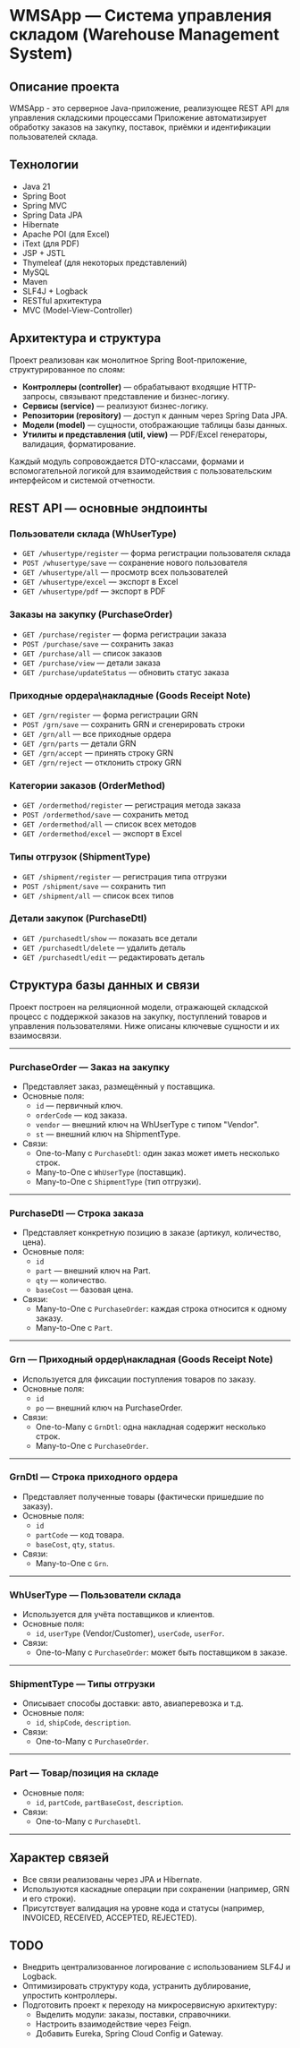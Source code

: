 # WMSApp — Система управления складом (Warehouse Management System)

## Описание проекта

WMSApp - это серверное Java-приложение, 
реализующее REST API для управления складскими процессами 
Приложение автоматизирует обработку заказов на закупку, поставок, 
приёмки и идентификации пользователей склада.

## Технологии

- Java 21
- Spring Boot
- Spring MVC
- Spring Data JPA
- Hibernate
- Apache POI (для Excel)
- iText (для PDF)
- JSP + JSTL
- Thymeleaf (для некоторых представлений)
- MySQL
- Maven
- SLF4J + Logback
- RESTful архитектура
- MVC (Model-View-Controller)

## Архитектура и структура

Проект реализован как монолитное Spring Boot-приложение, структурированное по слоям:
- **Контроллеры (controller)** — обрабатывают входящие HTTP-запросы, связывают представление и бизнес-логику.
- **Сервисы (service)** — реализуют бизнес-логику.
- **Репозитории (repository)** — доступ к данным через Spring Data JPA.
- **Модели (model)** — сущности, отображающие таблицы базы данных.
- **Утилиты и представления (util, view)** — PDF/Excel генераторы, валидация, форматирование.

Каждый модуль сопровождается DTO-классами, формами и вспомогательной логикой для взаимодействия с пользовательским интерфейсом и системой отчетности.

## REST API — основные эндпоинты

### Пользователи склада (WhUserType)
- `GET /whusertype/register` — форма регистрации пользователя склада
- `POST /whusertype/save` — сохранение нового пользователя
- `GET /whusertype/all` — просмотр всех пользователей
- `GET /whusertype/excel` — экспорт в Excel
- `GET /whusertype/pdf` — экспорт в PDF

### Заказы на закупку (PurchaseOrder)
- `GET /purchase/register` — форма регистрации заказа
- `POST /purchase/save` — сохранить заказ
- `GET /purchase/all` — список заказов
- `GET /purchase/view` — детали заказа
- `GET /purchase/updateStatus` — обновить статус заказа

### Приходные ордера\накладные (Goods Receipt Note)
- `GET /grn/register` — форма регистрации GRN
- `POST /grn/save` — сохранить GRN и сгенерировать строки
- `GET /grn/all` — все приходные ордера
- `GET /grn/parts` — детали GRN
- `GET /grn/accept` — принять строку GRN
- `GET /grn/reject` — отклонить строку GRN

### Категории заказов (OrderMethod)
- `GET /ordermethod/register` — регистрация метода заказа
- `POST /ordermethod/save` — сохранить метод
- `GET /ordermethod/all` — список всех методов
- `GET /ordermethod/excel` — экспорт в Excel

### Типы отгрузок (ShipmentType)
- `GET /shipment/register` — регистрация типа отгрузки
- `POST /shipment/save` — сохранить тип
- `GET /shipment/all` — список всех типов

### Детали закупок (PurchaseDtl)
- `GET /purchasedtl/show` — показать все детали
- `GET /purchasedtl/delete` — удалить деталь
- `GET /purchasedtl/edit` — редактировать деталь

## Структура базы данных и связи

Проект построен на реляционной модели, отражающей 
складской процесс с поддержкой заказов на закупку, 
поступлений товаров и управления пользователями. 
Ниже описаны ключевые сущности и их взаимосвязи.

---

### PurchaseOrder — Заказ на закупку

- Представляет заказ, размещённый у поставщика.
- Основные поля:
    - `id` — первичный ключ.
    - `orderCode` — код заказа.
    - `vendor` — внешний ключ на WhUserType с типом "Vendor".
    - `st` — внешний ключ на ShipmentType.
- Связи:
    - One-to-Many с `PurchaseDtl`: один заказ может иметь несколько строк.
    - Many-to-One с `WhUserType` (поставщик).
    - Many-to-One с `ShipmentType` (тип отгрузки).

---

### PurchaseDtl — Строка заказа

- Представляет конкретную позицию в заказе (артикул, количество, цена).
- Основные поля:
    - `id`
    - `part` — внешний ключ на Part.
    - `qty` — количество.
    - `baseCost` — базовая цена.
- Связи:
    - Many-to-One с `PurchaseOrder`: каждая строка относится к одному заказу.
    - Many-to-One с `Part`.

---

### Grn — Приходный ордер\накладная (Goods Receipt Note)

- Используется для фиксации поступления товаров по заказу.
- Основные поля:
    - `id`
    - `po` — внешний ключ на PurchaseOrder.
- Связи:
    - One-to-Many с `GrnDtl`: одна накладная содержит несколько строк.
    - Many-to-One с `PurchaseOrder`.

---

### GrnDtl — Строка приходного ордера

- Представляет полученные товары (фактически пришедшие по заказу).
- Основные поля:
    - `id`
    - `partCode` — код товара.
    - `baseCost`, `qty`, `status`.
- Связи:
    - Many-to-One с `Grn`.

---

### WhUserType — Пользователи склада

- Используется для учёта поставщиков и клиентов.
- Основные поля:
    - `id`, `userType` (Vendor/Customer), `userCode`, `userFor`.
- Связи:
    - One-to-Many с `PurchaseOrder`: может быть поставщиком в заказе.

---

### ShipmentType — Типы отгрузки

- Описывает способы доставки: авто, авиаперевозка и т.д.
- Основные поля:
    - `id`, `shipCode`, `description`.
- Связи:
    - One-to-Many с `PurchaseOrder`.

---

### Part — Товар/позиция на складе

- Основные поля:
    - `id`, `partCode`, `partBaseCost`, `description`.
- Связи:
    - One-to-Many с `PurchaseDtl`.

---

## Характер связей

- Все связи реализованы через JPA и Hibernate.
- Используются каскадные операции при сохранении (например, GRN и его строки).
- Присутствует валидация на уровне кода и статусы (например, INVOICED, RECEIVED, ACCEPTED, REJECTED).

## TODO

- Внедрить централизованное логирование с использованием SLF4J и Logback.
- Оптимизировать структуру кода, устранить дублирование, упростить контроллеры.
- Подготовить проект к переходу на микросервисную архитектуру:
    - Выделить модули: заказы, поставки, справочники.
    - Настроить взаимодействие через Feign.
    - Добавить Eureka, Spring Cloud Config и Gateway.

